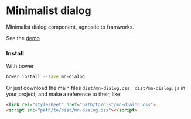 # Minimalist dialog

Minimalist dialog component, agnostic to framworks.

See the [demo](http://codepen.io/darlanmendonca/full/JRGoxv)

<!-- [![preview demo](https://raw.githubusercontent.com/minimalist-components/mn-dialog/master/sources/example/mn-dialog.gif)](http://codepen.io/darlanmendonca/full/akgXQq)  -->

### Install

With bower

```sh
bower install --save mn-dialog
```

Or just download the main files ```dist/mn-dialog.css, dist/mn-dialog.js``` in your project, and make a reference to their, like:

```html
<link rel="stylesheet" href="path/to/dist/mn-dialog.css">
<script src="path/to/dist/mn-dialog.css"></script>
```
